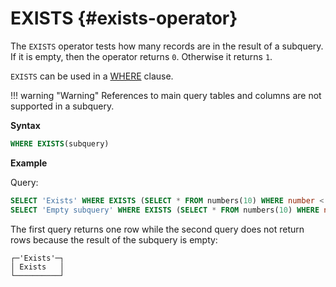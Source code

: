 # EXISTS {#exists-operator}

The `EXISTS` operator tests how many records are in the result of a subquery. If it is empty, then the operator returns `0`. Otherwise it returns `1`.

`EXISTS` can be used in a [WHERE](../../sql-reference/statements/select/where.md) clause.

!!! warning "Warning"
    References to main query tables and columns are not supported in a subquery.

**Syntax**

```sql
WHERE EXISTS(subquery)
```

**Example**

Query:

``` sql
SELECT 'Exists' WHERE EXISTS (SELECT * FROM numbers(10) WHERE number < 2);
SELECT 'Empty subquery' WHERE EXISTS (SELECT * FROM numbers(10) WHERE number > 12);
```

The first query returns one row while the second query does not return rows because the result of the subquery is empty:

``` text
┌─'Exists'─┐
│ Exists   │
└──────────┘
```
